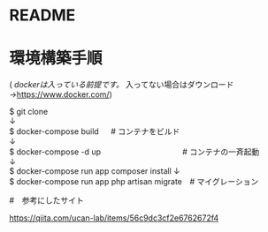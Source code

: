 # README
# 環境構築手順

( *dockerは入っている前提です。* 入ってない場合はダウンロード →https://www.docker.com/)

$ git clone  
↓  
$ docker-compose build 　                  # コンテナをビルド  
↓  
$ docker-compose -d up   　　　　　　　　　　 # コンテナの一斉起動  
↓  
$ docker-compose run app composer install
↓  
$ docker-compose run app php artisan migrate　# マイグレーション

#　参考にしたサイト

https://qiita.com/ucan-lab/items/56c9dc3cf2e6762672f4
